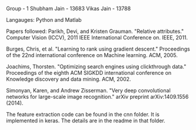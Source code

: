 Group - 1
Shubham Jain - 13683
Vikas Jain - 13788

Langauges: Python and Matlab

Papers followed:
Parikh, Devi, and Kristen Grauman. "Relative attributes." Computer Vision (ICCV), 2011 IEEE International Conference on. IEEE, 2011.

Burges, Chris, et al. "Learning to rank using gradient descent." Proceedings of the 22nd international conference on Machine learning. ACM, 2005.

Joachims, Thorsten. "Optimizing search engines using clickthrough data." Proceedings of the eighth ACM SIGKDD international conference on Knowledge discovery and data mining. ACM, 2002.

Simonyan, Karen, and Andrew Zisserman. "Very deep convolutional networks for large-scale image recognition." arXiv preprint arXiv:1409.1556 (2014).


The feature extraction code can be found in the cnn folder. It is implemented in keras. The details are in the readme in that folder.

